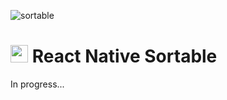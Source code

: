 ![sortable](https://github.com/user-attachments/assets/fe66c312-54b3-4a91-aaee-2bc48c761f34)

# <img src="https://github.com/user-attachments/assets/e7dbfceb-63a4-42ef-8c68-f8396a2fbf2e" width="28" /> React Native Sortable

In progress...


